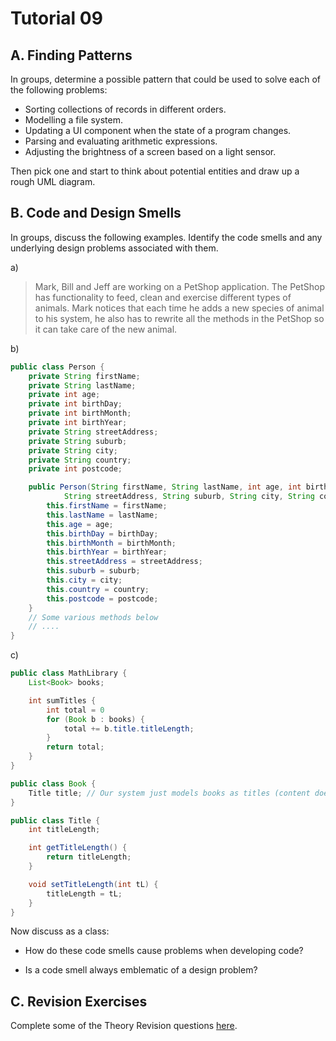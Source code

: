 # Tutorial 09

## A. Finding Patterns

In groups, determine a possible pattern that could be used to solve each of the following problems:

* Sorting collections of records in different orders.
* Modelling a file system.
* Updating a UI component when the state of a program changes.
* Parsing and evaluating arithmetic expressions.
* Adjusting the brightness of a screen based on a light sensor.

Then pick one and start to think about potential entities and draw up a rough UML diagram.

## B. Code and Design Smells

In groups, discuss the following examples. Identify the code smells and any underlying design problems associated with them.

a) 
> Mark, Bill and Jeff are working on a PetShop application. The PetShop has functionality to feed, clean and exercise different types of animals. Mark notices that each time he adds a new species of animal to his system, he also has to rewrite all the methods in the PetShop so it can take care of the new animal.

b) 
```java
public class Person {
    private String firstName;
    private String lastName;
    private int age;
    private int birthDay;
    private int birthMonth;
    private int birthYear;
    private String streetAddress;
    private String suburb;
    private String city;
    private String country;
    private int postcode;

    public Person(String firstName, String lastName, int age, int birthDay, int birthMonth, int birthYear,
            String streetAddress, String suburb, String city, String country, int postcode) {
        this.firstName = firstName;
        this.lastName = lastName;
        this.age = age;
        this.birthDay = birthDay;
        this.birthMonth = birthMonth;
        this.birthYear = birthYear;
        this.streetAddress = streetAddress;
        this.suburb = suburb;
        this.city = city;
        this.country = country;
        this.postcode = postcode;
    }
    // Some various methods below
    // ....
}
```

c) 
```java
public class MathLibrary {
    List<Book> books;

    int sumTitles {
        int total = 0
        for (Book b : books) {
            total += b.title.titleLength;
        }
        return total;
    }
}

public class Book {
    Title title; // Our system just models books as titles (content doesn't matter)
}

public class Title {
    int titleLength;

    int getTitleLength() {
        return titleLength;
    }

    void setTitleLength(int tL) {
        titleLength = tL;
    }
}
```

Now discuss as a class:
- How do these code smells cause problems when developing code?

- Is a code smell always emblematic of a design problem? 

## C. Revision Exercises

Complete some of the Theory Revision questions [here](https://cgi.cse.unsw.edu.au/~cs2511/redirect/?path=COMP2511/24T2/students/_/revision-exercises).